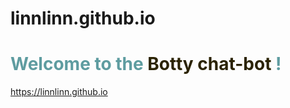 # linnlinn.github.io

<h1 style="color: #5e9ca0;">Welcome to the <span style="color: #2b2301;">Botty chat-bot</span> !</h1>

<href> https://linnlinn.github.io </href>

